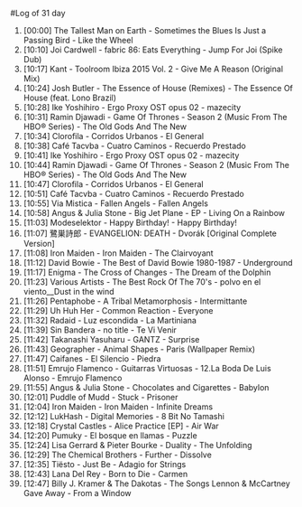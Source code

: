 #Log of 31 day

1. [00:00] The Tallest Man on Earth - Sometimes the Blues Is Just a Passing Bird - Like the Wheel
1. [10:10] Joi Cardwell - fabric 86: Eats Everything - Jump For Joi (Spike Dub)
1. [10:17] Kant - Toolroom Ibiza 2015 Vol. 2 - Give Me A Reason (Original Mix)
1. [10:24] Josh Butler - The Essence of House (Remixes) - The Essence Of House (feat. Lono Brazil)
1. [10:28] Ike Yoshihiro - Ergo Proxy OST opus 02 - mazecity
1. [10:31] Ramin Djawadi - Game Of Thrones - Season 2 (Music From The HBO® Series) - The Old Gods And The New
1. [10:34] Clorofila - Corridos Urbanos - El General
1. [10:38] Café Tacvba - Cuatro Caminos - Recuerdo Prestado
1. [10:41] Ike Yoshihiro - Ergo Proxy OST opus 02 - mazecity
1. [10:44] Ramin Djawadi - Game Of Thrones - Season 2 (Music From The HBO® Series) - The Old Gods And The New
1. [10:47] Clorofila - Corridos Urbanos - El General
1. [10:51] Café Tacvba - Cuatro Caminos - Recuerdo Prestado
1. [10:55] Via Mistica - Fallen Angels - Fallen Angels
1. [10:58] Angus & Julia Stone - Big Jet Plane - EP - Living On a Rainbow
1. [11:03] Modeselektor - Happy Birthday! - Happy Birthday!
1. [11:07] 鷺巣詩郎 - EVANGELION: DEATH - Dvorák [Original Complete Version]
1. [11:08] Iron Maiden - Iron Maiden - The Clairvoyant
1. [11:12] David Bowie - The Best of David Bowie 1980-1987 - Underground
1. [11:17] Enigma - The Cross of Changes - The Dream of the Dolphin
1. [11:23] Various Artists - The Best Rock Of The 70's - polvo en el viento__Dust in the wind
1. [11:26] Pentaphobe - A Tribal Metamorphosis - Intermittante
1. [11:29] Uh Huh Her - Common Reaction - Everyone
1. [11:32] Radaid - Luz escondida - La Martiniana
1. [11:39] Sin Bandera - no title - Te Vi Venir
1. [11:42] Takanashi Yasuharu - GANTZ - Surprise
1. [11:43] Geographer - Animal Shapes - Paris (Wallpaper Remix)
1. [11:47] Caifanes - El Silencio - Piedra
1. [11:51] Emrujo Flamenco - Guitarras Virtuosas - 12.La Boda De Luis Alonso - Emrujo Flamenco
1. [11:55] Angus & Julia Stone - Chocolates and Cigarettes - Babylon
1. [12:01] Puddle of Mudd - Stuck - Prisoner
1. [12:04] Iron Maiden - Iron Maiden - Infinite Dreams
1. [12:12] LukHash - Digital Memories - 8 Bit No Tamashi
1. [12:18] Crystal Castles - Alice Practice [EP] - Air War
1. [12:20] Pumuky - El bosque en llamas - Puzzle
1. [12:24] Lisa Gerrard & Pieter Bourke - Duality - The Unfolding
1. [12:29] The Chemical Brothers - Further - Dissolve
1. [12:35] Tiësto - Just Be - Adagio for Strings
1. [12:43] Lana Del Rey - Born to Die - Carmen
1. [12:47] Billy J. Kramer & The Dakotas - The Songs Lennon & McCartney Gave Away - From a Window
